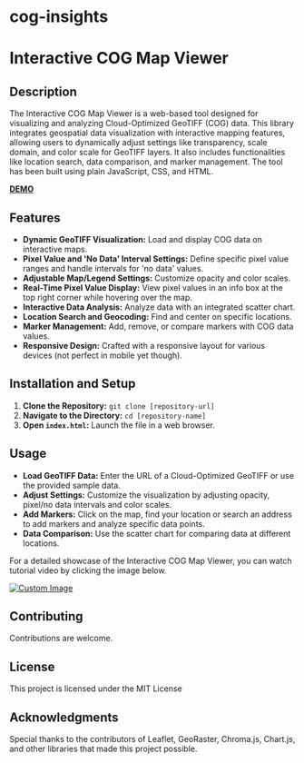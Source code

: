 # cog-insights
# Interactive COG Map Viewer

## Description
The Interactive COG Map Viewer is a web-based tool designed for visualizing and analyzing Cloud-Optimized GeoTIFF (COG) data. This library integrates geospatial data visualization with interactive mapping features, allowing users to dynamically adjust settings like transparency, scale domain, and color scale for GeoTIFF layers. It also includes functionalities like location search, data comparison, and marker management. The tool has been built using plain JavaScript, CSS, and HTML.

[**DEMO**](https://sanozmen.github.io/cog-insights/cog-insights.html)


## Features
- **Dynamic GeoTIFF Visualization:** Load and display COG data on interactive maps.
- **Pixel Value and 'No Data' Interval Settings:** Define specific pixel value ranges and handle intervals for 'no data' values.
- **Adjustable Map/Legend Settings:** Customize opacity and color scales.
- **Real-Time Pixel Value Display:** View pixel values in an info box at the top right corner while hovering over the map.
- **Interactive Data Analysis:** Analyze data with an integrated scatter chart.
- **Location Search and Geocoding:** Find and center on specific locations.
- **Marker Management:** Add, remove, or compare markers with COG data values. 
- **Responsive Design:** Crafted with a responsive layout for various devices (not perfect in mobile yet though).

## Installation and Setup
1. **Clone the Repository:** `git clone [repository-url]`
2. **Navigate to the Directory:** `cd [repository-name]`
3. **Open `index.html`:** Launch the file in a web browser.

## Usage
- **Load GeoTIFF Data:** Enter the URL of a Cloud-Optimized GeoTIFF or use the provided sample data.
- **Adjust Settings:** Customize the visualization by adjusting opacity, pixel/no data intervals and color scales.
- **Add Markers:** Click on the map, find your location or search an address to add markers and analyze specific data points.
- **Data Comparison:** Use the scatter chart for comparing data at different locations.

For a detailed showcase of the Interactive COG Map Viewer, you can watch tutorial video by clicking the image below.

[![Custom Image](https://github.com/sanozmen/cog-insights/assets/9783642/31c487f1-7efb-47d9-82a1-a3d65eac59c1)](https://www.youtube.com/watch?v=xfNV8AmWASY)

## Contributing
Contributions are welcome. 

## License
This project is licensed under the MIT License

## Acknowledgments
Special thanks to the contributors of Leaflet, GeoRaster, Chroma.js, Chart.js, and other libraries that made this project possible.



